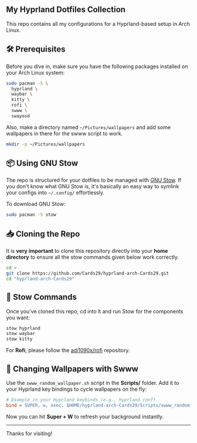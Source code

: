 ## My Hyprland Dotfiles Collection

This repo contains all my configurations for a Hyprland-based setup in Arch Linux.


## 🛠️ Prerequisites

Before you dive in, make sure you have the following packages installed on your Arch Linux system:

```bash
sudo pacman -S \
  hyprland \
  waybar \
  kitty \
  rofi \
  swww \
  swayosd
```

Also, make a directory named `~/Pictures/wallpapers` and add some wallpapers in there for the swww script to work.

```bash
mkdir -p ~/Pictures/wallpapers
```


## 📦 Using GNU Stow

The repo is structured for your dotfiles to be managed with [GNU Stow](https://www.gnu.org/software/stow/). If you don't know what GNU Stow is, it's basically an easy way to symlink your configs into `~/.config/` effortlessly.


To download GNU Stow:
```bash
sudo pacman -S stow
```


## 📥 Cloning the Repo

It is **very important** to clone this repository directly into your **home directory** to ensure all the stow commands given below work correctly.

```bash
cd ~
git clone https://github.com/Cards29/hyprland-arch-Cards29.git
cd "hyprland-arch-Cards29"
```



## 🚀 Stow Commands

Once you’ve cloned this repo, cd into it and run Stow for the components you want:

```bash
stow hyprland
stow waybar
stow kitty
```

For **Rofi**, please follow the  [adi1090x/rofi](https://github.com/adi1090x/rofi) repository.


## 🌄 Changing Wallpapers with Swww

Use the `swww_random_wallpaper.sh` script in the **Scripts/** folder. Add it to your Hyprland key bindings to cycle wallpapers on the fly:

```ini
# Example in your Hyprland keybinds (e.g., hyprland.conf)
bind = SUPER, w, exec, $HOME/hyprland-arch-Cards29/Scripts/swww_random_wallpaper.sh
```

Now you can hit **Super + W** to refresh your background instantly.

---

Thanks for visiting!
